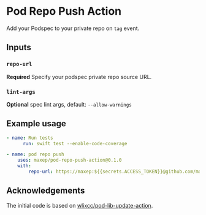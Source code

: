 # Pod Repo Push Action

Add your Podspec to your private repo on `tag` event.

## Inputs

### `repo-url`

**Required** Specify your podspec private repo source URL.

### `lint-args`

**Optional** spec lint args, default: `--allow-warnings`

## Example usage
```yml
- name: Run tests
      run: swift test --enable-code-coverage

- name: pod repo push
    uses: maxep/pod-repo-push-action@0.1.0
    with:
        repo-url: https://maxep:${{secrets.ACCESS_TOKEN}}@github.com/maxep/cocoapods-specs.git 
```

## Acknowledgements

The initial code is based on [wlixcc/pod-lib-update-action](https://github.com/wlixcc/pod-lib-update-action).